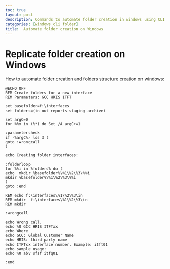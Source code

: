 ```yaml
---
toc: true
layout: post
description: Commands to automate folder creation in windows using CLI
categories: [windows cli folder]
title:  Automate folder creation on Windows
---
```


# Replicate folder creation on Windows


How to automate folder creation and folders structure creation on windows:

```shell
@ECHO OFF
REM Create folders for a new interface
REM Parameters: GCC HRIS ITFT

set basefolder=f:\interfaces
set folders=(in out reports staging archive)

set argC=0
for %%x in (%*) do Set /A argC+=1

:parametercheck
if -%argC%- lss 3 (
goto :wrongcall
)

echo Creating folder interfaces:

:folderloop
for %%i in %folders% do (
echo  mkdir %basefolder%\%1\%2\%3\%%i
mkdir %basefolder%\%1\%2\%3\%%i
)
goto :end

REM echo f:\interfaces\%1\%2\%3\in
REM mkdir  f:\interfaces\%1\%2\%3\in
REM mkdir 

:wrongcall

echo Wrong call.
echo %0 GCC HRIS ITFTxx
echo Where
echo GCC: Global Customer Name
echo HRIS: third party name
echo ITFTxx interface number. Example: itft01
echo sample usage:
echo %0 abv sfsf itfq01

:end
```







